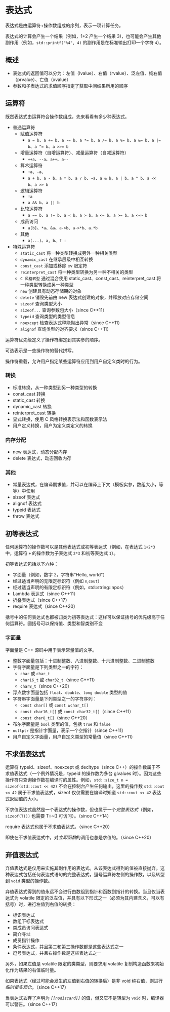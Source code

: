 # 表达式

表达式是由运算符+操作数组成的序列，表示一项计算任务。

表达式的计算会产生一个结果（例如，1+2 产生一个结果 3)，也可能会产生其他副作用（例如，`std::printf("%4", 4)` 的副作用是在标准输出打印一个字符 `4`）。

## 概述

- 表达式的返回值可以分为：左值（lvalue）、右值（rvalue）、泛左值、纯右值（prvalue）、亡值（xvalue）
- 参数和子表达式的求值顺序指定了获取中间结果所用的顺序

## 运算符

既然表达式由运算符合操作数组成，先来看看有多少种表达式。

- 普通运算符
    - 赋值运算符
        - `a = b`、`a += b`、`a -= b`、`a *= b`、`a /= b`、`a %= b`、`a &= b`、`a |= b`、`a ^= b`、`a >>= b`
    - 增量运算符（自增运算符）、减量运算符（自减运算符）
        - `++a`、`--a`、`a++`、`a--`
    - 算术运算符
        - `+a`、`-a`、
        - `a + b`、`a - b`、`a * b`、`a / b`、`~a`、`a & b`、`a | b`、`a ^ b`、`a << b`、`a >> b`
    - 逻辑运算符
        - `!a`
        - `a && b`、`a || b`
    - 比较运算符
        - `a == b`、`a != b`、`a < b`、`a > b`、`a <= b`、`a >= b`、`a <=> b`
    - 成员访问
        - `a[b]`、`*a`、`&a`、`a->b`、`a->*b`、`a.*b`
    - 其他
        - `a(...)`、`a, b`、`? :`
- 特殊运算符
    - `static_cast` 将一种类型转换成另外一种相关类型
    - `dynamic_cast`  在继承层级中相互转换
    - `const_cast` 添加或移除 cv 限定符
    - `reinterpret_cast` 将一种类型转换为另一种不相关的类型
    - `C 风格转型` 通过混合使用 static_cast、const_cast、reinterpret_cast 将一种类型转换成另一种类型
    - `new` 创建具有动态存储期的对象
    - `delete` 销毁先前由 new 表达式创建的对象，并释放对应存储空间
    - `sizeof` 查询类型大小
    - `sizeof...` 查询参数包大小（since C++11）
    - `typeid` 查询类型的类型信息
    - `noexcept` 检查表达式释能抛出异常（since C++11）
    - `alignof` 查询类型的对齐要求（since C++11）

运算符优先级定义了操作符绑定到其实参的顺序。

可选表示是一些操作符的替代拼写。

操作符重载，允许用户指定某些运算符应用到用户自定义类时的行为。

### 转换

- 标准转换，从一种类型到另一种类型的转换
- const_cast 转换
- static_cast 转换
- dynamic_cast 转换
- reinterpret_cast 转换
- 显式转换，使用 C 风格转换表示法和函数表示法
- 用户定义转换，用户为定义类定义的转换

### 内存分配

- new 表达式，动态分配内存
- delete 表达式，动态回收内存

### 其他

- 常量表达式，在编译期求值，并可以在编译上下文（模板实参，数组大小，等等）中使用
- sizeof 表达式
- alignof 表达式
- typeid 表达式
- throw 表达式

## 初等表达式

任何运算符的操作数可以是其他表达式或初等表达式（例如，在表达式  `1+2*3` 中，运算符 `+` 的操作数为子表达式 `2*3` 和初等表达式 `1`）。

初等表达式包括以下六种：

- 字面量（例如，数字 `2`，字符串“Hello, world”）
- 经过适当声明的无限定标识符（例如 `n`,`cout`）
- 经过适当声明的有限定标识符（例如，std::string::npos）
- Lambda 表达式（since C++11）
- 折叠表达式（since C++17）
- require 表达式（since C++20）

括号中的任何表达式也都被归类为初等表达式：这样可以保证括号的优先级高于任何运算符。圆括号可以保持值、类型和智类别不变

### 字面量

字面量是 C++ 源码中用于表示常量值的文字。

- 整数字面量包括：十进制整数、八进制整数、十六进制整数、二进制整数
- 字符字面量是下列类型之一的字符：
    - `char` 或 `char_t`
    - `char16_t` 或 `char32_t`（since C++11）
    - `char8_t`（since C++20）
- 浮点数字面量包括 `float`、`double`、`long double` 类型的值
- 字符串字面量是下列类型之一的字符序列：
    - `const char[]` 或 `const wchar_t[]`
    - `const char16_t[]` 或 `const char32_t[]`（since C++11）
    - `const char8_t[]`（since C++20）
- 布尔字面量是 `bool` 类型的值，包括 `true` 和 `false`
- `nullptr` 是指针字面量，表示一个空指针（since C++11）
- 用户自定义字面量，用户自定义类型的常量值（since C++11）

## 不求值表达式

运算符 typeid、sizeof、noexcept 或 decltype（since C++）的操作数属于不求值表达式（一个例外情况是，typeid 的操作数为多台 glvalues 时）。因为这些操作符只查询操作数在编译时的属性。例如，`std::size_t n = sizeof(std::cout << 42)` 不会在控制台产生任何输出，这里的操作数 `std::cout << 42` 属于不求值表达式，sizeof 仅仅需要在编译时知道 `std::cout << 42`  表达式返回值的大小。

不求值表达式虽然是一个表达式的操作数，但也属于一个*完整表达式*（例如，`sizeof(T())` 也需要 T::~() 可访问）。（since C++14）

require 表达式也属于不求值表达式。（since C++20）

即使在不求值表达式中，对*立即函数*的调用也总是求值的。（since C++20）

## 弃值表达式

弃值表达式是仅用来实施其副作用的表达式。从该表达式得到的值被直接抛弃。这种表达式包括任何表达式语句的完整表达式，逗号运算符左侧的操作数，以及转型到 `void` 类型的操作数。

弃值表达式得到的值永远不会进行由数组到指针和函数到指针的转换。当且仅当表达式为 volatile 限定的泛左值，并具有以下形式之一（必须为其内建含义，可以有括号）时，进行左值到右值的转换：

- 标识表达式
- 数组下标表达式
- 类成员访问表达式
- 简介寻址
- 成员指针操作
- 条件表达式，并且第二和第三操作数都是这些表达式之一
- 逗号表达式，并且右操作数是这些表达式之一

另外，如果左值是 volatile 限定的类类型，则要求用 volatile 复制构造函数来初始化作为结果的右值临时量。

如果表达式（经过可能会发生的左值到右值的转换后）是非 void 纯右值，则进行*临时量实质化*。（since C++17）

当表达式丢弃了声明为 *`[[nodiscard]]`* 的值，但又它不是转型为 `void` 时，编译器可以警告。（since C++17）

